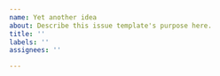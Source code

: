 ```yaml
---
name: Yet another idea
about: Describe this issue template's purpose here.
title: ''
labels: ''
assignees: ''

---
```



